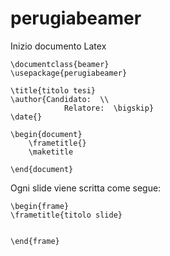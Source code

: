 perugiabeamer
=============

Inizio documento Latex

```
\documentclass{beamer}
\usepackage{perugiabeamer}

\title{titolo tesi}
\author{Candidato:  \\
		    Relatore:  \bigskip}
\date{}

\begin{document}
	\frametitle{}
	\maketitle

\end{document}

```

Ogni slide viene scritta come segue:
```
\begin{frame}
\frametitle{titolo slide}


\end{frame}
```
